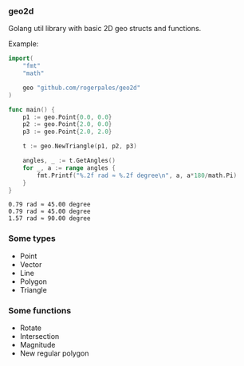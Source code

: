 ### geo2d

Golang util library with basic 2D geo structs and functions.

Example:

```go
import(
	"fmt"
	"math"

	geo "github.com/rogerpales/geo2d"
)

func main() {
	p1 := geo.Point{0.0, 0.0}
	p2 := geo.Point{2.0, 0.0}
	p3 := geo.Point{2.0, 2.0}

	t := geo.NewTriangle(p1, p2, p3)

	angles, _ := t.GetAngles()
	for _, a := range angles {
		fmt.Printf("%.2f rad ≈ %.2f degree\n", a, a*180/math.Pi)
	}
}
```

```
0.79 rad ≈ 45.00 degree
0.79 rad ≈ 45.00 degree
1.57 rad ≈ 90.00 degree
```

### Some types

* Point
* Vector
* Line
* Polygon
* Triangle

### Some functions

* Rotate
* Intersection
* Magnitude
* New regular polygon